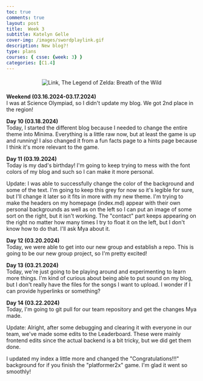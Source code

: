 ```yaml
---
toc: true
comments: true
layout: post
title:  Week 3
subtitle: Katelyn Gelle
cover-img: /images/swordplaylink.gif
description: New blog?!
type: plans
courses: { csse: {week: 3} }
categories: [C1.4]
---
```


<div style="text-align: center; margin-top: 20px; margin-bottom: 20px;">
  <img src="{{site.baseurl}}/images/anito/letsgogozelink.gif" alt="Link, The Legend of Zelda: Breath of the Wild" />
</div>  

**Weekend (03.16.2024-03.17.2024)**  
I was at Science Olympiad, so I didn't update my blog. We got 2nd place in the region!  

**Day 10 (03.18.2024)**  
Today, I started the different blog because I needed to change the entire theme into Minima. Everything is a little raw now, but at least the game is up and running! I also changed it from a fun facts page to a hints page because I think it's more relevant to the game.  

**Day 11 (03.19.2024)**  
Today is my dad's birthday! I'm going to keep trying to mess with the font colors of my blog and such so I can make it more personal.  

Update: I was able to successfully change the color of the background and some of the text. I'm going to keep this grey for now so it's legible for sure, but I'll change it later so it fits in more with my new theme. I'm trying to make the headers on my homepage (index.md) appear with their own personal backgrounds as well as on the left so I can put an image of some sort on the right, but it isn't working. The "contact" part keeps appearing on the right no matter how many times I try to float it on the left, but I don't know how to do that. I'll ask Mya about it.  

**Day 12 (03.20.2024)**  
Today, we were able to get into our new group and establish a repo. This is going to be our new group project, so I'm pretty excited!  

**Day 13 (03.21.2024)**  
Today, we're just going to be playing around and experimenting to learn more things. I'm kind of curious about being able to put sound on my blog, but I don't really have the files for the songs I want to upload. I wonder if I can provide hyperlinks or something?  

**Day 14 (03.22.2024)**  
Today, I'm going to git pull for our team repository and get the changes Mya made.  

Update: Alright, after some debugging and clearing it with everyone in our team, we've made some edits to the Leaderboard. These were mainly frontend edits since the actual backend is a bit tricky, but we did get them done.  

I updated my index a little more and changed the "Congratulations!!!" background for if you finish the "platformer2x" game. I'm glad it went so smoothly!